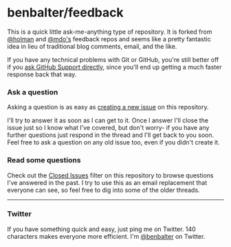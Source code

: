 # benbalter/feedback

This is a quick little ask-me-anything type of repository. It is forked from [@holman](https://github.com/holman/feedback) and [@mdo's](https://github.com/mdo/feedback) feedback repos and seems like a pretty fantastic idea in lieu of traditional blog comments, email, and the like.

If you have any technical problems with Git or GitHub, you're still better off if you [ask GitHub Support directly](https://github.com/contact), since you'll end up getting a much faster response back that way.

### Ask a question

Asking a question is as easy as [creating a new issue](https://github.com/benbalter/feedback/issues/new) on this repository.

I'll try to answer it as soon as I can get to it. Once I answer I'll close the issue just so I know what I've covered, but don't worry- if you have any further questions just respond in the thread and I'll get back to you soon. Feel free to ask a question on any old issue too, even if you didn't create it.

### Read some questions

Check out the [Closed Issues](https://github.com/benbalter/feedback/issues?sort=created&direction=desc&state=closed&page=1)
filter on this repository to browse questions I've answered in the past. I try to use this as an email replacement that everyone can see, so feel free to dig into some of the older threads.

---

### Twitter

If you have something quick and easy, just ping me on Twitter. 140 characters
makes everyone more efficient. I'm [@benbalter](https://twitter.com/benbalter) on Twitter.

